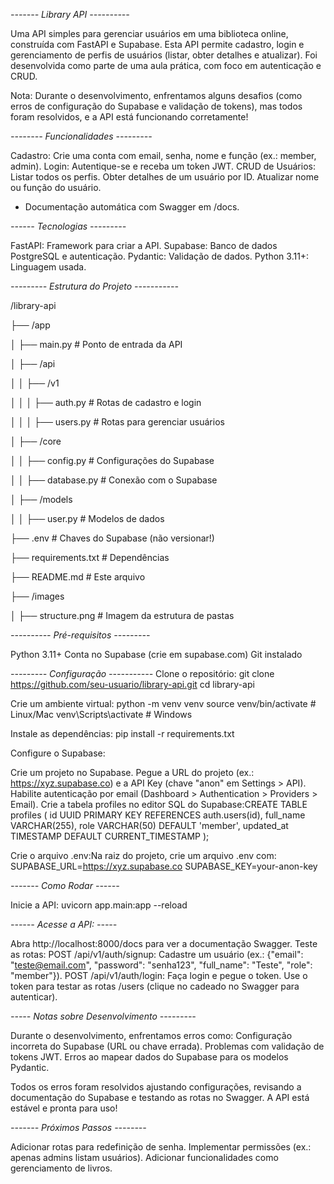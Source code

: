 *------- Library API ----------*

Uma API simples para gerenciar usuários em uma biblioteca online, construída com FastAPI e Supabase. Esta API permite cadastro, login e gerenciamento de perfis de usuários (listar, obter detalhes e atualizar). Foi desenvolvida como parte de uma aula prática, com foco em autenticação e CRUD.

Nota: Durante o desenvolvimento, enfrentamos alguns desafios (como erros de configuração do Supabase e validação de tokens), mas todos foram resolvidos, e a API está funcionando corretamente!


*-------- Funcionalidades ---------*

Cadastro: Crie uma conta com email, senha, nome e função (ex.: member, admin).
Login: Autentique-se e receba um token JWT.
CRUD de Usuários:
Listar todos os perfis.
Obter detalhes de um usuário por ID.
Atualizar nome ou função do usuário.

- Documentação automática com Swagger em /docs.

*------ Tecnologias ---------*

FastAPI: Framework para criar a API.
Supabase: Banco de dados PostgreSQL e autenticação.
Pydantic: Validação de dados.
Python 3.11+: Linguagem usada.

*--------- Estrutura do Projeto -----------*

/library-api

├── /app

│   ├── main.py          # Ponto de entrada da API

│   ├── /api

│   │   ├── /v1

│   │   │   ├── auth.py  # Rotas de cadastro e login

│   │   │   ├── users.py # Rotas para gerenciar usuários

│   ├── /core

│   │   ├── config.py    # Configurações do Supabase

│   │   ├── database.py  # Conexão com o Supabase

│   ├── /models

│   │   ├── user.py      # Modelos de dados

├── .env                 # Chaves do Supabase (não versionar!)

├── requirements.txt     # Dependências

├── README.md            # Este arquivo

├── /images

│   ├── structure.png    # Imagem da estrutura de pastas


*---------- Pré-requisitos ---------*

Python 3.11+
Conta no Supabase (crie em supabase.com)
Git instalado


*--------- Configuração -----------*
Clone o repositório:
git clone https://github.com/seu-usuario/library-api.git
cd library-api


Crie um ambiente virtual:
python -m venv venv
source venv/bin/activate  # Linux/Mac
venv\Scripts\activate     # Windows


Instale as dependências:
pip install -r requirements.txt


Configure o Supabase:

Crie um projeto no Supabase.
Pegue a URL do projeto (ex.: https://xyz.supabase.co) e a API Key (chave "anon" em Settings > API).
Habilite autenticação por email (Dashboard > Authentication > Providers > Email).
Crie a tabela profiles no editor SQL do Supabase:CREATE TABLE profiles (
    id UUID PRIMARY KEY REFERENCES auth.users(id),
    full_name VARCHAR(255),
    role VARCHAR(50) DEFAULT 'member',
    updated_at TIMESTAMP DEFAULT CURRENT_TIMESTAMP
);


Crie o arquivo .env:Na raiz do projeto, crie um arquivo .env com:
SUPABASE_URL=https://xyz.supabase.co
SUPABASE_KEY=your-anon-key



*------- Como Rodar ------*

Inicie a API:
uvicorn app.main:app --reload


*------ Acesse a API: -----*

Abra http://localhost:8000/docs para ver a documentação Swagger.
Teste as rotas:
POST /api/v1/auth/signup: Cadastre um usuário (ex.: {"email": "teste@email.com", "password": "senha123", "full_name": "Teste", "role": "member"}).
POST /api/v1/auth/login: Faça login e pegue o token.
Use o token para testar as rotas /users (clique no cadeado no Swagger para autenticar).


*----- Notas sobre Desenvolvimento ---------*

Durante o desenvolvimento, enfrentamos erros como:
Configuração incorreta do Supabase (URL ou chave errada).
Problemas com validação de tokens JWT.
Erros ao mapear dados do Supabase para os modelos Pydantic.


Todos os erros foram resolvidos ajustando configurações, revisando a documentação do Supabase e testando as rotas no Swagger.
A API está estável e pronta para uso!

*------- Próximos Passos --------*

Adicionar rotas para redefinição de senha.
Implementar permissões (ex.: apenas admins listam usuários).
Adicionar funcionalidades como gerenciamento de livros.
